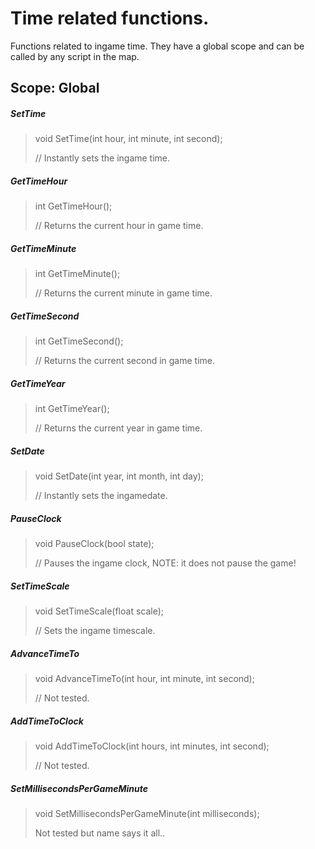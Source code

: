 # Time related functions.

 Functions related to ingame time. They have a global scope and can be called by any script in the map.
 
## Scope: Global

  ##### SetTime
> void SetTime(int hour, int minute, int second);
>
> // Instantly sets the ingame time.

  ##### GetTimeHour
> int GetTimeHour();
>
> // Returns the current hour in game time.

  ##### GetTimeMinute
> int GetTimeMinute();
>
> // Returns the current minute in game time.

  ##### GetTimeSecond
> int GetTimeSecond();
>
> // Returns the current second in game time.

  ##### GetTimeYear
> int GetTimeYear();
>
> // Returns the current year in game time.

  ##### SetDate
>  void SetDate(int year, int month, int day);
>
> // Instantly sets the ingamedate.


  ##### PauseClock
>  void PauseClock(bool state);
>
> // Pauses the ingame clock, NOTE: it does not pause the game!
 
  ##### SetTimeScale
>  void SetTimeScale(float scale);
>
> // Sets the ingame timescale.
 
 
  ##### AdvanceTimeTo
>  void AdvanceTimeTo(int hour, int minute, int second);
>
> // Not tested.
  
  
  ##### AddTimeToClock
>  void AddTimeToClock(int hours, int minutes, int second);
>
> // Not tested.
  
  ##### SetMillisecondsPerGameMinute
>  void SetMillisecondsPerGameMinute(int milliseconds);
>
> Not tested but name says it all..

 
  
  
